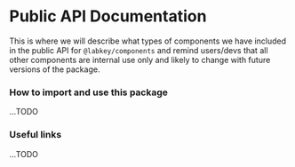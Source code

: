 
# Public API Documentation

This is where we will describe what types of components we have included in the public API
for `@labkey/components` and remind users/devs that all other components are internal use only
and likely to change with future versions of the package.

### How to import and use this package

...TODO

### Useful links

...TODO

